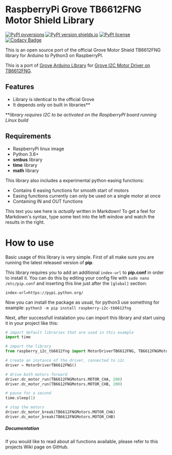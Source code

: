 # RaspberryPi Grove TB6612FNG Motor Shield Library

[![PyPI pyversions](https://img.shields.io/pypi/pyversions/raspberry-i2c-tb6612fng.svg)](https://pypi.python.org/pypi/raspberry-i2c-tb6612fng/)
[![PyPI version shields.io](https://img.shields.io/pypi/v/raspberry-i2c-tb6612fng.svg)](https://pypi.python.org/pypi/raspberry-i2c-tb6612fng/)
[![PyPI license](https://img.shields.io/pypi/l/raspberry-i2c-tb6612fng.svg)](https://pypi.python.org/pypi/raspberry-i2c-tb6612fng/)
[![Codacy Badge](https://api.codacy.com/project/badge/Grade/5bbc671589af4d7badab5a8e13910123)](https://app.codacy.com/manual/benovskym/raspberry-i2c-tb6612fng?utm_source=github.com&utm_medium=referral&utm_content=MarkusBansky/raspberry-i2c-tb6612fng&utm_campaign=Badge_Grade_Dashboard)

This is an open source port of the official Grove Motor Shield TB6612FNG library for Arduino to Python3 on RaspberryPI.

This is a port of [Grove Arduino LIbrary](https://github.com/Seeed-Studio/Grove_Motor_Driver_TB6612FNG) for [Grove I2C Motor Driver on TB6612FNG](https://wiki.seeedstudio.com/Grove-I2C_Motor_Driver-TB6612FNG/).

## Features
  - Library is identical to the official Grove
  - It depends only on built in libraries**

***library requires I2C to be activated on the RaspberryPI board running Linux build*

## Requirements
  - RaspberryPi linux image
  - Python 3.6+
  - **smbus** library
  - **time** library
  - **math** library

This library also includes a experimental python easing functions:
  - Contains 6 easing functions for smooth start of motors
  - Easing functions currently can only be used on a single motor at once
  - Containing IN and OUT functions


This text you see here is *actually* written in Markdown! To get a feel for Markdown's syntax, type some text into the left window and watch the results in the right.

# How to use
Basic usage of this library is very simple. First of all make sure you are running the latest released version of **pip**.

This library requires you to add an additional `index-url` to **pip.conf** in order to install it. You can do this by editing your config file with `sudo nano /etc/pip.conf` and inserting this line just after the `[global]` section:

```config
index-url=https://pypi.python.org/
```

Now you can install the package as usual, for python3 use something for example:
`python3 -m pip install raspberry-i2c-tb6612fng`

Next, after successfull instalation you can import this library and start using it in your project like this:

```python
# import default libraries that are used in this example
import time

# import the library
from raspberry_i2c_tb6612fng import MotorDriverTB6612FNG, TB6612FNGMotors

# create an instance of the driver, connected to i2c
driver = MotorDriverTB6612FNG()

# drive both motors forward
driver.dc_motor_run(TB6612FNGMotors.MOTOR_CHA, 200)
driver.dc_motor_run(TB6612FNGMotors.MOTOR_CHB, 200)

# pause for a second
time.sleep(1)

# stop the motors
driver.dc_motor_break(TB6612FNGMotors.MOTOR_CHA)
driver.dc_motor_break(TB6612FNGMotors.MOTOR_CHB)

```

##### Documentation

If you would like to read about all functions available, please refer to this projects Wiki page on GitHub.